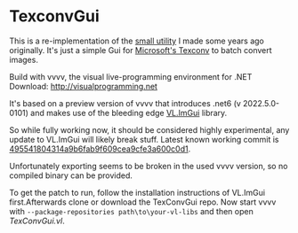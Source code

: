 # TexconvGui

This is a re-implementation of the [small utility](https://vvvv.org/contribution/texconvgui) I made some years ago originally. 
It's just a simple Gui for [Microsoft's Texconv](https://github.com/Microsoft/DirectXTex/wiki/Texconv) to batch convert images.

Build with vvvv, the visual live-programming environment for .NET  
Download: http://visualprogramming.net


It's based on a preview version of vvvv that introduces .net6 (v 2022.5.0-0101) 
and makes use of the bleeding edge [VL.ImGui](https://github.com/vvvv/VL.ImGui) library.

So while fully working now, it should be considered highly experimental, any update to VL.ImGui  will likely break stuff.
Latest known working commit is [495541804314a9b6fab9f609cea9cfe3a600c0d1](https://github.com/vvvv/VL.ImGui/commit/495541804314a9b6fab9f609cea9cfe3a600c0d1).

Unfortunately exporting seems to be broken in the used vvvv version, so no compiled binary can be provided.

To get the patch to run, follow the installation instructions of VL.ImGui first.Afterwards clone or download the TexConvGui repo.
Now start vvvv with `--package-repositories path\to\your-vl-libs` and then open *TexConvGui.vl*.
